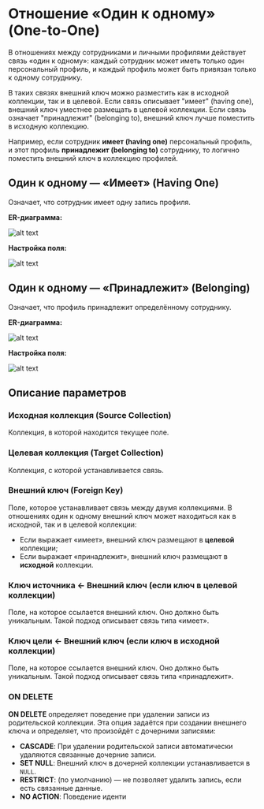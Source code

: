 # Отношение «Один к одному» (One-to-One)

В отношениях между сотрудниками и личными профилями действует связь «один к одному»: 
каждый сотрудник может иметь только один персональный профиль, и каждый профиль может 
быть привязан только к одному сотруднику.

В таких связях внешний ключ можно разместить как в исходной коллекции, так и в целевой. 
Если связь описывает "имеет" (having one), внешний ключ уместнее размещать в целевой коллекции. 
Если связь означает "принадлежит" (belonging to), внешний ключ лучше поместить в исходную коллекцию.

Например, если сотрудник **имеет (having one)** персональный профиль, и этот профиль **принадлежит (belonging to)** сотруднику,
то логично поместить внешний ключ в коллекцию профилей.

## Один к одному — «Имеет» (Having One)

Означает, что сотрудник имеет одну запись профиля.

**ER-диаграмма:**

![alt text](https://static-docs.nocobase.com/4359e128936bbd7c9ff51bcff1d646dd.png)

**Настройка поля:**

![alt text](https://static-docs.nocobase.com/7665a87e094b4fb50c9426a108f87105.png)

## Один к одному — «Принадлежит» (Belonging)

Означает, что профиль принадлежит определённому сотруднику.

**ER-диаграмма:**

![alt text](https://static-docs.nocobase.com/31e7cc3e630220cf1e98753ca24ac72d.png)

**Настройка поля:**

![alt text](https://static-docs.nocobase.com/4f09eeb3c7717d61a349842da43c187c.png)

## Описание параметров

### Исходная коллекция (Source Collection)

Коллекция, в которой находится текущее поле.

### Целевая коллекция (Target Collection)

Коллекция, с которой устанавливается связь.

### Внешний ключ (Foreign Key)

Поле, которое устанавливает связь между двумя коллекциями. В отношениях один к одному внешний ключ может находиться как в исходной, так и в целевой коллекции:
- Если выражает «имеет», внешний ключ размещают в **целевой** коллекции;
- Если выражает «принадлежит», внешний ключ размещают в **исходной** коллекции.

### Ключ источника ← Внешний ключ (если ключ в целевой коллекции)

Поле, на которое ссылается внешний ключ. Оно должно быть уникальным. Такой подход описывает связь типа «имеет».

### Ключ цели ← Внешний ключ (если ключ в исходной коллекции)

Поле, на которое ссылается внешний ключ. Оно должно быть уникальным. Такой подход описывает связь типа «принадлежит».

### ON DELETE

**ON DELETE** определяет поведение при удалении записи из родительской коллекции. 
Эта опция задаётся при создании внешнего ключа и определяет, что произойдёт с дочерними записями:

- **CASCADE**: При удалении родительской записи автоматически удаляются связанные дочерние записи.
- **SET NULL**: Внешний ключ в дочерней коллекции устанавливается в `NULL`.
- **RESTRICT**: (по умолчанию) — не позволяет удалить запись, если есть связанные данные.
- **NO ACTION**: Поведение иденти
